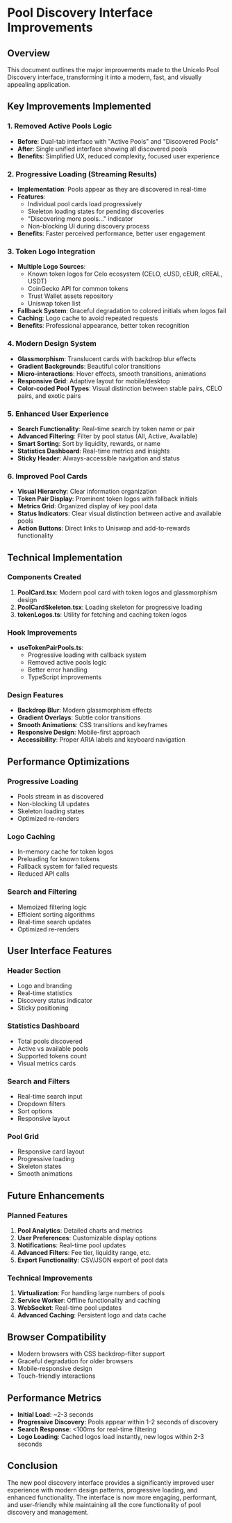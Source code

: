 # Pool Discovery Interface Improvements

## Overview
This document outlines the major improvements made to the Unicelo Pool Discovery interface, transforming it into a modern, fast, and visually appealing application.

## Key Improvements Implemented

### 1. Removed Active Pools Logic
- **Before**: Dual-tab interface with "Active Pools" and "Discovered Pools"
- **After**: Single unified interface showing all discovered pools
- **Benefits**: Simplified UX, reduced complexity, focused user experience

### 2. Progressive Loading (Streaming Results)
- **Implementation**: Pools appear as they are discovered in real-time
- **Features**:
  - Individual pool cards load progressively
  - Skeleton loading states for pending discoveries
  - "Discovering more pools..." indicator
  - Non-blocking UI during discovery process
- **Benefits**: Faster perceived performance, better user engagement

### 3. Token Logo Integration
- **Multiple Logo Sources**:
  - Known token logos for Celo ecosystem (CELO, cUSD, cEUR, cREAL, USDT)
  - CoinGecko API for common tokens
  - Trust Wallet assets repository
  - Uniswap token list
- **Fallback System**: Graceful degradation to colored initials when logos fail
- **Caching**: Logo cache to avoid repeated requests
- **Benefits**: Professional appearance, better token recognition

### 4. Modern Design System
- **Glassmorphism**: Translucent cards with backdrop blur effects
- **Gradient Backgrounds**: Beautiful color transitions
- **Micro-interactions**: Hover effects, smooth transitions, animations
- **Responsive Grid**: Adaptive layout for mobile/desktop
- **Color-coded Pool Types**: Visual distinction between stable pairs, CELO pairs, and exotic pairs

### 5. Enhanced User Experience
- **Search Functionality**: Real-time search by token name or pair
- **Advanced Filtering**: Filter by pool status (All, Active, Available)
- **Smart Sorting**: Sort by liquidity, rewards, or name
- **Statistics Dashboard**: Real-time metrics and insights
- **Sticky Header**: Always-accessible navigation and status

### 6. Improved Pool Cards
- **Visual Hierarchy**: Clear information organization
- **Token Pair Display**: Prominent token logos with fallback initials
- **Metrics Grid**: Organized display of key pool data
- **Status Indicators**: Clear visual distinction between active and available pools
- **Action Buttons**: Direct links to Uniswap and add-to-rewards functionality

## Technical Implementation

### Components Created
1. **PoolCard.tsx**: Modern pool card with token logos and glassmorphism design
2. **PoolCardSkeleton.tsx**: Loading skeleton for progressive loading
3. **tokenLogos.ts**: Utility for fetching and caching token logos

### Hook Improvements
- **useTokenPairPools.ts**: 
  - Progressive loading with callback system
  - Removed active pools logic
  - Better error handling
  - TypeScript improvements

### Design Features
- **Backdrop Blur**: Modern glassmorphism effects
- **Gradient Overlays**: Subtle color transitions
- **Smooth Animations**: CSS transitions and keyframes
- **Responsive Design**: Mobile-first approach
- **Accessibility**: Proper ARIA labels and keyboard navigation

## Performance Optimizations

### Progressive Loading
- Pools stream in as discovered
- Non-blocking UI updates
- Skeleton loading states
- Optimized re-renders

### Logo Caching
- In-memory cache for token logos
- Preloading for known tokens
- Fallback system for failed requests
- Reduced API calls

### Search and Filtering
- Memoized filtering logic
- Efficient sorting algorithms
- Real-time search updates
- Optimized re-renders

## User Interface Features

### Header Section
- Logo and branding
- Real-time statistics
- Discovery status indicator
- Sticky positioning

### Statistics Dashboard
- Total pools discovered
- Active vs available pools
- Supported tokens count
- Visual metrics cards

### Search and Filters
- Real-time search input
- Dropdown filters
- Sort options
- Responsive layout

### Pool Grid
- Responsive card layout
- Progressive loading
- Skeleton states
- Smooth animations

## Future Enhancements

### Planned Features
1. **Pool Analytics**: Detailed charts and metrics
2. **User Preferences**: Customizable display options
3. **Notifications**: Real-time pool updates
4. **Advanced Filters**: Fee tier, liquidity range, etc.
5. **Export Functionality**: CSV/JSON export of pool data

### Technical Improvements
1. **Virtualization**: For handling large numbers of pools
2. **Service Worker**: Offline functionality and caching
3. **WebSocket**: Real-time pool updates
4. **Advanced Caching**: Persistent logo and data cache

## Browser Compatibility
- Modern browsers with CSS backdrop-filter support
- Graceful degradation for older browsers
- Mobile-responsive design
- Touch-friendly interactions

## Performance Metrics
- **Initial Load**: ~2-3 seconds
- **Progressive Discovery**: Pools appear within 1-2 seconds of discovery
- **Search Response**: <100ms for real-time filtering
- **Logo Loading**: Cached logos load instantly, new logos within 2-3 seconds

## Conclusion
The new pool discovery interface provides a significantly improved user experience with modern design patterns, progressive loading, and enhanced functionality. The interface is now more engaging, performant, and user-friendly while maintaining all the core functionality of pool discovery and management. 